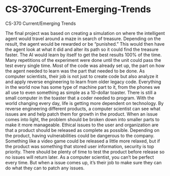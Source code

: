 # CS-370Current-Emerging-Trends
CS-370 Current/Emerging Trends

The final project was based on creating a simulation on where the intelligent agent would travel around a maze in search of treasure. Depending on the result, the agent would be rewarded or be “punished.” This would then have the agent look at what it did and alter its path so it could find the treasure faster. The AI would learn by itself to get the best results 100% of the time. Many repetitions of the experiment were done until the unit could pass the test every single time. Most of the code was already set up, the part on how the agent needed to learn was the part that needed to be done. 
As computer scientists, their job is not just to create code but also analyze it and apply reverse engineering to learn from older legacy code. Everything in the world now has some type of machine part to it, from the phones we all use to even something as simple as a 10-dollar toaster. There is still a small computer in the toaster that a coder needed to program. With the world changing every day, life is getting more dependent on technology. By reverse engineering different products, a computer scientist can see what issues are and help patch them for growth in the product. When an issue comes into light, the problem should be broken down into smaller parts to make it more manageable.
Ethical issues to the user and organization are that a product should be released as complete as possible. Depending on the product, having vulnerabilities could be dangerous to the company. Something like a video game could be released a little more relaxed, but if the product was something that stored user information, security is top priority. There should be plenty of time to test the product before release so no issues will return later. As a computer scientist, you can’t be perfect every time. But when a issue comes up, it’s their job to make sure they can do what they can to patch any issues. 
